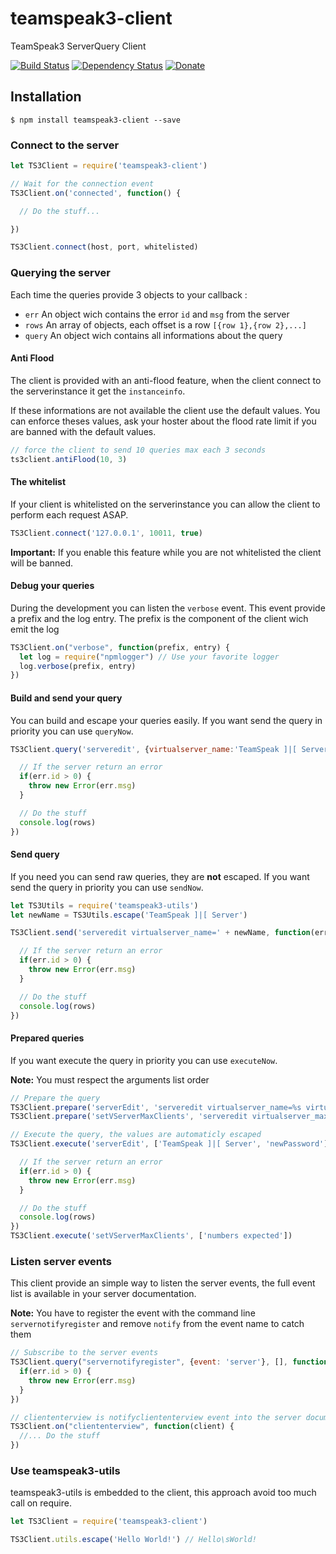 # teamspeak3-client
TeamSpeak3 ServerQuery Client

[![Build Status](https://travis-ci.org/antoine-pous/node-teamspeak3-client.svg?branch=master)](https://travis-ci.org/antoine-pous/node-teamspeak3-client)
[![Dependency Status](https://gemnasium.com/badges/github.com/antoine-pous/node-teamspeak3-client.svg)](https://gemnasium.com/github.com/antoine-pous/node-teamspeak3-client)
[![Donate](https://www.paypalobjects.com/en_US/i/btn/btn_donate_SM.gif)](https://www.paypal.com/cgi-bin/webscr?cmd=_s-xclick&hosted_button_id=MAKZLQGRSBCT2)

## Installation
```console
$ npm install teamspeak3-client --save
```

### Connect to the server
```js
let TS3Client = require('teamspeak3-client')

// Wait for the connection event
TS3Client.on('connected', function() {

  // Do the stuff...

})

TS3Client.connect(host, port, whitelisted)
```

### Querying the server
Each time the queries provide 3 objects to your callback :

- `err` An object wich contains the error `id` and `msg` from the server
- `rows` An array of objects, each offset is a row `[{row 1},{row 2},...]`
- `query` An object wich contains all informations about the query

#### Anti Flood
The client is provided with an anti-flood feature, when the client connect to the serverinstance it get the `instanceinfo`.

If these informations are not available the client use the default values. You can enforce theses values, ask your hoster about the flood rate limit if you are banned with the default values.

```js
// force the client to send 10 queries max each 3 seconds
ts3client.antiFlood(10, 3)
```
#### The whitelist
If your client is whitelisted on the serverinstance you can allow the client to perform each request ASAP.

```js
TS3Client.connect('127.0.0.1', 10011, true)
```

**Important:** If you enable this feature while you are not whitelisted the client will be banned.

#### Debug your queries
During the development you can listen the `verbose` event. This event provide a prefix and the log entry. The prefix is the component of the client wich emit the log

```js
TS3Client.on("verbose", function(prefix, entry) {
  let log = require("npmlogger") // Use your favorite logger
  log.verbose(prefix, entry)
})
```

#### Build and send your query
You can build and escape your queries easily. If you want send the query in priority you can use `queryNow`.

```js
TS3Client.query('serveredit', {virtualserver_name:'TeamSpeak ]|[ Server'}, [], function(err, rows, query) {

  // If the server return an error
  if(err.id > 0) {
    throw new Error(err.msg)
  }

  // Do the stuff
  console.log(rows)
})
```

#### Send query
If you need you can send raw queries, they are **not** escaped. If you want send the query in priority you can use `sendNow`.
```js
let TS3Utils = require('teamspeak3-utils')
let newName = TS3Utils.escape('TeamSpeak ]|[ Server')

TS3Client.send('serveredit virtualserver_name=' + newName, function(err, rows, query) {

  // If the server return an error
  if(err.id > 0) {
    throw new Error(err.msg)
  }

  // Do the stuff
  console.log(rows)
})
```

#### Prepared queries
If you want execute the query in priority you can use `executeNow`.

**Note:** You must respect the arguments list order
```js
// Prepare the query
TS3Client.prepare('serverEdit', 'serveredit virtualserver_name=%s virtualserver_password=%s')
TS3Client.prepare('setVServerMaxClients', 'serveredit virtualserver_maxclients=%d')

// Execute the query, the values are automaticly escaped
TS3Client.execute('serverEdit', ['TeamSpeak ]|[ Server', 'newPassword'], function(err, rows, query) {

  // If the server return an error
  if(err.id > 0) {
    throw new Error(err.msg)
  }

  // Do the stuff
  console.log(rows)
})
TS3Client.execute('setVServerMaxClients', ['numbers expected'])
```

### Listen server events
This client provide an simple way to listen the server events, the full event list is available in your server documentation.

**Note:** You have to register the event with the command line `servernotifyregister` and remove `notify` from the event name to catch them

```js
// Subscribe to the server events
TS3Client.query("servernotifyregister", {event: 'server'}, [], function(err, rows, query) {
  if(err.id > 0) {
    throw new Error(err.msg)
  }
})

// cliententerview is notifycliententerview event into the server documentation, always remove notify
TS3Client.on("cliententerview", function(client) {
  //... Do the stuff
})
```

### Use teamspeak3-utils
teamspeak3-utils is embedded to the client, this approach avoid too much call on require.

```js
let TS3Client = require('teamspeak3-client')

TS3Client.utils.escape('Hello World!') // Hello\sWorld!
```
